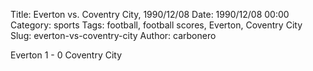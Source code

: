 Title: Everton vs. Coventry City, 1990/12/08
Date: 1990/12/08 00:00
Category: sports
Tags: football, football scores, Everton, Coventry City
Slug: everton-vs-coventry-city
Author: carbonero


Everton 1 - 0 Coventry City
